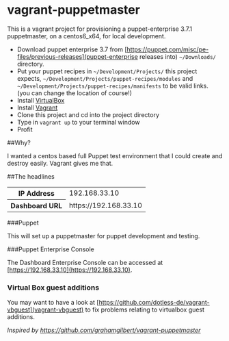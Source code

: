 vagrant-puppetmaster
====================

This is a vagrant project for provisioning a puppet-enterprise 3.7.1 puppetmaster, on a centos6_x64, for local development.

- Download puppet enterprise 3.7 from [https://puppet.com/misc/pe-files/previous-releases](puppet-enterprise releases into) `~/Downloads/` directory.
- Put your puppet recipes in `~/Development/Projects/` this project expects, `~/Development/Projects/puppet-recipes/modules` and `~/Development/Projects/puppet-recipes/manifests` to be valid links.
(you can change the location of course!)
- Install [VirtualBox](https://www.virtualbox.org/wiki/Downloads)
- Install [Vagrant](http://downloads.vagrantup.com/)
- Clone this project and cd into the project directory
- Type in ``vagrant up`` to your terminal window
- Profit

##Why?

I wanted a centos based full Puppet test environment that I could create and destroy easily. Vagrant gives me that.

##The headlines
<table>
<tr><th>IP Address</th><td>192.168.33.10</td></tr>
<tr><th>Dashboard URL</th><td>https://192.168.33.10</td></tr>
</table>

###Puppet

This will set up a puppetmaster for puppet development and testing.

###Puppet Enterprise Console

The Dashboard Enterprise Console can be accessed at [https://192.168.33.10](https://192.168.33.10).

### Virtual Box guest additions
You may want to have a look at [https://github.com/dotless-de/vagrant-vbguest](vagrant-vbguest) to fix problems relating to
virtualbox guest additions.

*Inspired by https://github.com/grahamgilbert/vagrant-puppetmaster*